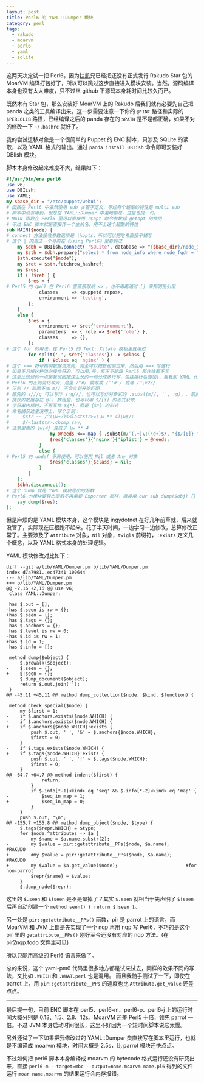 ```yaml
---
layout: post
title: Perl6 的 YAML::Dumper 模块
category: perl
tags:
  - rakudo
  - moarvm
  - perl6
  - yaml
  - sqlite
---
```


这两天决定试一把 Perl6，因为[扶凯](http://www.php-oa.com)兄已经把还没有正式发行 Rakudo Star 包的 MoarVM 编译打包好了，所以可以跳过这步直接进入模块安装。当然，源码编译本身也没有太大难度，只不过从 github 下源码本身耗时间比较久而已。

既然木有 Star 包，那么安装好 MoarVM 上的 Rakudo 后我们就有必要先自己把 panda 之类的工具编译出来。这一步需要注意一下你的 `@*INC` 路径和实际的 `$PERL6LIB` 路径，已经编译之后的 panda 存在的 `$PATH` 是不是都正确，如果不对的修改一下 `~/.bashrc` 就好了。

我的尝试迁移对象是一个很简单的 Puppet 的 ENC 脚本，只涉及 SQLite 的读取，以及 YAML 格式的输出。通过 `panda install DBIish` 命令即可安装好 DBIish 模块。

脚本本身修改起来难度不大，结果如下：

```perl
#!/usr/bin/env perl6
use v6;
use DBIish;
use YAML;
my $base_dir = "/etc/puppet/webui";
# 函数在 Perl6 中依然使用 sub 关键字定义，不过有个超酷的特性是 multi sub
# 脚本中没有用到，但是在 YAML::Dumper 中遍地都是，这里也提一句。
# MAIN 函数在 Perl6 里可以直接用 :$opt 命令参数起 getopt 的作用
# 不过 ENC 脚本就是直接传一个主机名，用不上这个超酷的特性
sub MAIN($node) {
# connect 方法接收参数选项是 |%opts，所以可以把哈希直接平铺写
# 这个 | 的用法一个月前在《Using Perl6》里看到过
    my $dbh = DBIish.connect( 'SQLite', database => "{$base_dir}/node_info.db" );
    my $sth = $dbh.prepare("select * from node_info where node_fqdn = ?");
    $sth.execute("$node");
    my $ret = $sth.fetchrow_hashref;
    my $res;
    if ( !$ret ) {
        $res = {
# Perl5 的 qw() 在 Perl6 里直接写成 <> 。也不用再通过 [] 来指明是引用
            classes     => <puppetd repos>,
            environment => 'testing',
        };
    }
    else {
        $res = {
            environment => $ret{'environment'},
            parameters  => { role => $ret{'role'} },
            classes     => {},
        };
# 这个 for 的用法，在 Perl5 的 Text::Xslate 模板里就用过
        for split(',', $ret{'classes'}) -> $class {
            if ( $class eq 'nginx' ) {
# 这个 <== 符号指明数据流方向，完全可以把数组倒过来，然后用 ==> 写这行
# 如果不习惯这种流向操作符的，可以用,号，反正不能跟 Perl5 那样啥都不写
# 这里比较怪的一点是我试图把这么长的一句分成多行写，包括每行后面加\，我看到 YAML 代码里就用\分行了，但是我这就会报错
# Perl6 的正则变化较大，这里 /^#/ 要写成 /^'#'/ 或者 /^\x23/
# 正则 // 前面不加 m// 不会立刻开始匹配
# 原先的 s///g 可以写作 s:g///，也可以写作对象式的 .subst(m//, '', :g)，. 前面为空就是默认的 $_
# 捕获的数据存在 @() 数组里，也可以用 $/[i] 的形式获取
# 字符串内插时，不再写作 ${*}，而是 {$*} 的形式
# 命名捕获这里没用上，写个示例：
#     $str ~~ /^(\w+?)$<laststr>=(\w ** 4)\w$/;
#     $/<laststr>.chomp.say;
# 注意里面的 \w{4} 变成了 \w ** 4
                my @needs <== map { .subst(m/^(.+)\:(\d+)$/, "{$/[0]} max_fails=30 weight={$/[1]}", :g) } <== grep { !m/^\x23/ } <== split(',', $ret{'extstr'});
                $res{'classes'}{'nginx'}{'iplist'} = @needs;
            }
            else {
# Perl5 的 undef 不再使用，可以使用 Nil 或者 Any 对象
                $res{'classes'}{$class} = Nil;
            }
        }
    };
    $dbh.disconnect();
# 这个 dump 就是 YAML 模块导出的函数
# Perl6 的模块要导出函数不再需要 Exporter 那样，直接用 our sub dump($obj) {} 就可以了
    say dump($res);
};
```

但是麻烦的是 YAML 模块本身，这个模块是 ingydotnet 在好几年前草就，后来就没管了，实际现在压根跑不起来。花了半天时间，一边学习一边修改，总算修改正常了。主要涉及了 `Attribute` 对象，`Nil` 对象，`twigls` 前缀符，`:exists` 定义几个概念，以及 YAML 格式本身的处理逻辑。

YAML 模块修改对比如下：

    diff --git a/lib/YAML/Dumper.pm b/lib/YAML/Dumper.pm
    index d7a7981..ec47341 100644
    --- a/lib/YAML/Dumper.pm
    +++ b/lib/YAML/Dumper.pm
    @@ -2,16 +2,16 @@ use v6;
     class YAML::Dumper;
     
     has $.out = [];
    -has $.seen is rw = {};
    +has $.seen = {};
     has $.tags = {};
     has $.anchors = {};
     has $.level is rw = 0;
    -has $.id is rw = 1;
    +has $.id = 1;
     has $.info = [];
     
     method dump($object) {
         $.prewalk($object);
    -    $.seen = {};
    +    $!seen = {};
         $.dump_document($object);
         return $.out.join('');
     }
    @@ -45,11 +45,11 @@ method dump_collection($node, $kind, $function) {
     
     method check_special($node) {
         my $first = 1;
    -    if $.anchors.exists($node.WHICH) {
    -    if $.anchors.exists($node.WHICH) {
    +    if $.anchors{$node.WHICH}:exists {
             push $.out, ' ', '&' ~ $.anchors{$node.WHICH};
             $first = 0;
         }
    -    if $.tags.exists($node.WHICH) {
    +    if $.tags{$node.WHICH}:exists {
             push $.out, ' ', '!' ~ $.tags{$node.WHICH};
             $first = 0;
         }
    @@ -64,7 +64,7 @@ method indent($first) {
                 return;
             }
             if $.info[*-1]<kind> eq 'seq' && $.info[*-2]<kind> eq 'map' {
    -            $seq_in_map = 1;
    +            $seq_in_map = 0;
             }
         }
         push $.out, "\n";
    @@ -155,7 +155,8 @@ method dump_object($node, $type) {
         $.tags{$repr.WHICH} = $type;
         for $node.^attributes -> $a {
             my $name = $a.name.substr(2);
    -        my $value = pir::getattribute__PPs($node, $a.name);     #RAKUDO
    +        #my $value = pir::getattribute__PPs($node, $a.name);     #RAKUDO
    +        my $value = $a.get_value($node);                         #for non-parrot
             $repr{$name} = $value;
         }
         $.dump_node($repr);

这里的 `$.seen` 和 `$!seen` 是不是晕掉了？其实 `$.seen` 就相当于先声明了 `$!seen` 后再自动创建一个 `method seen() { return $!seen }`。

另一处是 `pir::getattribute__PPs()` 函数，pir 是 parrot 上的语言，而 MoarVM 和 JVM 上都是先实现了一个 nqp 再用 nqp 写 Perl6，不巧的是这个 pir 里的 `getattribute__PPs()` 刚好至今还没有对应的 nqp 方法。(在 pir2nqp.todo 文件里可见)

所以只能用高级的 Perl6 语言来做了。

总的来说，这个 yaml-pm6 代码里很多地方都是试来试去，同样的效果不同的写法，又比如 `.WHICH` 和 `.WHAT.perl` 也是混用。
而且我随手测试了一下，即使在 parrot 上，用 `pir::getattribute__PPs` 的速度也比 `Attribute.get_value` 还差点点。

------------------------

最后提一句，目前 ENC 脚本在 perl5、perl6-m、perl6-p、perl6-j 上的运行时间大概分别是 0.13、1.5、2.8、12s。MoarVM 还差 Perl5 十倍，领先 parrot 一倍。不过 JVM 本身启动时间很长，这里不好因为一个短时间脚本说它太慢。

另外还试了一下如果把我修改过的 YAML::Dumper 类直接写在脚本里运行，也就是不编译成 moarvm 模块，时间大概是 2.5s，比 parrot 模块还快点点。

不过如何把 perl6 脚本本身编译成 moarvm 的 bytecode 格式运行还没有研究出来，直接 `perl6-m --target=mbc --output=name.moarvm name.pl6` 得到的文件运行 `moar name.moarvm` 的结果运行会内存报错。
